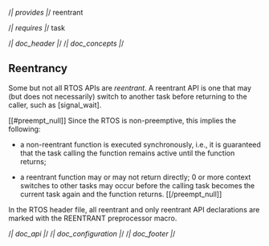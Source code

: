 /*| provides |*/
reentrant

/*| requires |*/
task

/*| doc_header |*/
/*| doc_concepts |*/
## Reentrancy

Some but not all RTOS APIs are *reentrant*.
A reentrant API is one that may (but does not necessarily) switch to another task before returning to the caller, such as [<span class="api">signal_wait</span>].

[[#preempt_null]]
Since the RTOS is non-preemptive, this implies the following:

- a non-reentrant function is executed synchronously, i.e., it is guaranteed that the task calling the function remains active until the function returns;

- a reentrant function may or may not return directly;
  0 or more context switches to other tasks may occur before the calling task becomes the current task again and the function returns.
[[/preempt_null]]

In the RTOS header file, all reentrant and only reentrant API declarations are marked with the <span class="api">REENTRANT</span> preprocessor macro.

/*| doc_api |*/
/*| doc_configuration |*/
/*| doc_footer |*/

